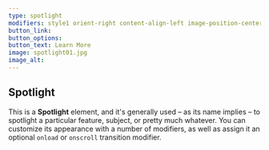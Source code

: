 ```yaml
---
type: spotlight
modifiers: style1 orient-right content-align-left image-position-center onscroll-image-fade-in
button_link:
button_options: 
button_text: Learn More
image: spotlight01.jpg
image_alt:
---
```


## Spotlight

This is a <strong>Spotlight</strong> element, and it's generally used &ndash; as its name implies &ndash; to spotlight a particular feature, subject, or pretty much whatever. You can customize its appearance with a number of modifiers, as well as assign it an optional <code>onload</code> or <code>onscroll</code> transition modifier.
